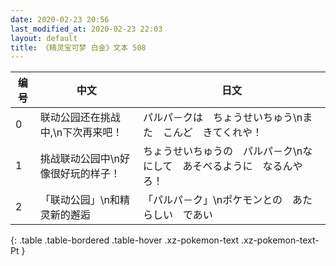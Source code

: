 ```yaml
---
date: 2020-02-23 20:56
last_modified_at: 2020-02-23 22:03
layout: default
title: 《精灵宝可梦 白金》文本 508
---
```

| 编号 | 中文 | 日文 |
| ---- | ---- | ---- |
| 0 | 联动公园还在挑战中,\n下次再来吧！ | パルパ－クは　ちょうせいちゅう\nまた　こんど　きてくれや！ |
| 1 | 挑战联动公园中\n好像很好玩的样子！ | ちょうせいちゅうの　パルパ－ク\nなにして　あそべるように　なるんやろ！ |
| 2 | 「联动公园」\n和精灵新的邂逅 | 「パルパ－ク」\nポケモンとの　あたらしい　であい |
{: .table .table-bordered .table-hover .xz-pokemon-text .xz-pokemon-text-Pt }